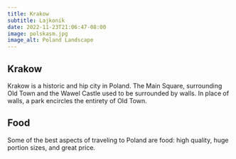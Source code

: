 ```yaml
---
title: Krakow
subtitle: Lajkonik
date: 2022-11-23T21:06:47-08:00
image: polskasm.jpg
image_alt: Poland Landscape
---
```


## Krakow
Krakow is a historic and hip city in Poland. The Main Square, surrounding Old Town and the Wawel Castle used to be surrounded by walls. In place of walls, a park encircles the entirety of Old Town.

## Food
Some of the best aspects of traveling to Poland are food: high quality, huge portion sizes, and great price.

